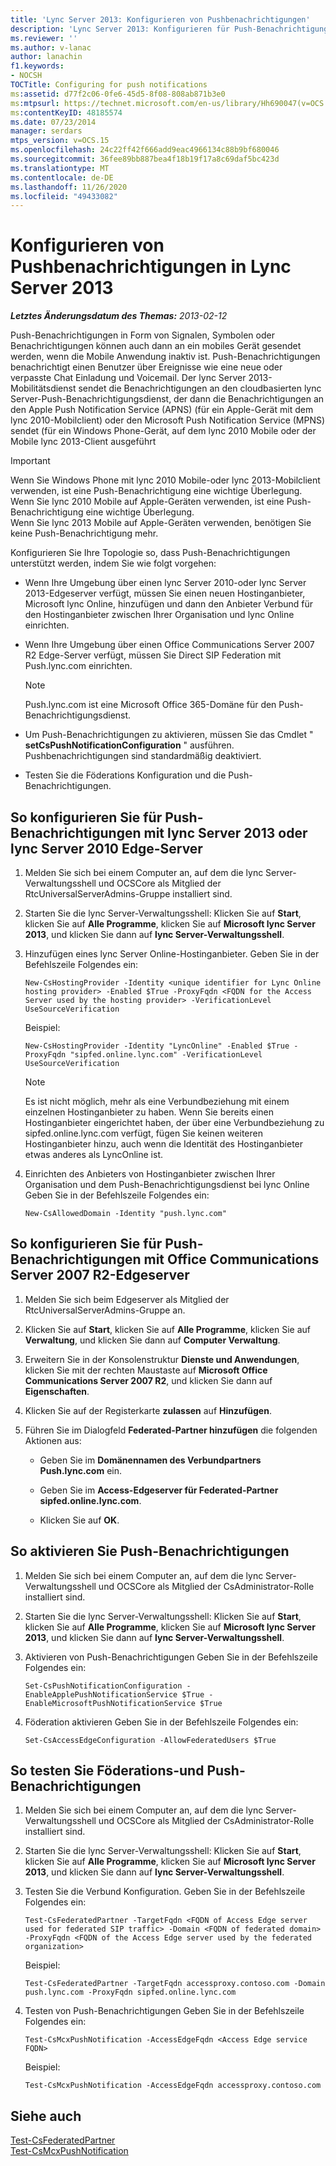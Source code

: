 ```yaml
---
title: 'Lync Server 2013: Konfigurieren von Pushbenachrichtigungen'
description: 'Lync Server 2013: Konfigurieren für Push-Benachrichtigungen.'
ms.reviewer: ''
ms.author: v-lanac
author: lanachin
f1.keywords:
- NOCSH
TOCTitle: Configuring for push notifications
ms:assetid: d77f2c06-0fe6-45d5-8f08-808ab871b3e0
ms:mtpsurl: https://technet.microsoft.com/en-us/library/Hh690047(v=OCS.15)
ms:contentKeyID: 48185574
ms.date: 07/23/2014
manager: serdars
mtps_version: v=OCS.15
ms.openlocfilehash: 24c22ff42f666add9eac4966134c88b9bf680046
ms.sourcegitcommit: 36fee89bb887bea4f18b19f17a8c69daf5bc423d
ms.translationtype: MT
ms.contentlocale: de-DE
ms.lasthandoff: 11/26/2020
ms.locfileid: "49433082"
---
```

# <a name="configuring-for-push-notifications-in-lync-server-2013"></a>Konfigurieren von Pushbenachrichtigungen in Lync Server 2013

<div data-xmlns="http://www.w3.org/1999/xhtml">

<div class="topic" data-xmlns="http://www.w3.org/1999/xhtml" data-msxsl="urn:schemas-microsoft-com:xslt" data-cs="https://msdn.microsoft.com/">

<div data-asp="https://msdn2.microsoft.com/asp">



</div>

<div id="mainSection">

<div id="mainBody">

<span> </span>

_**Letztes Änderungsdatum des Themas:** 2013-02-12_

Push-Benachrichtigungen in Form von Signalen, Symbolen oder Benachrichtigungen können auch dann an ein mobiles Gerät gesendet werden, wenn die Mobile Anwendung inaktiv ist. Push-Benachrichtigungen benachrichtigt einen Benutzer über Ereignisse wie eine neue oder verpasste Chat Einladung und Voicemail. Der lync Server 2013-Mobilitätsdienst sendet die Benachrichtigungen an den cloudbasierten lync Server-Push-Benachrichtigungsdienst, der dann die Benachrichtigungen an den Apple Push Notification Service (APNS) (für ein Apple-Gerät mit dem lync 2010-Mobilclient) oder den Microsoft Push Notification Service (MPNS) sendet (für ein Windows Phone-Gerät, auf dem lync 2010 Mobile oder der Mobile lync 2013-Client ausgeführt

<div>


> [!IMPORTANT]  
> Wenn Sie Windows Phone mit lync 2010 Mobile-oder lync 2013-Mobilclient verwenden, ist eine Push-Benachrichtigung eine wichtige Überlegung.<BR>Wenn Sie lync 2010 Mobile auf Apple-Geräten verwenden, ist eine Push-Benachrichtigung eine wichtige Überlegung.<BR>Wenn Sie lync 2013 Mobile auf Apple-Geräten verwenden, benötigen Sie keine Push-Benachrichtigung mehr.



</div>

Konfigurieren Sie Ihre Topologie so, dass Push-Benachrichtigungen unterstützt werden, indem Sie wie folgt vorgehen:

  - Wenn Ihre Umgebung über einen lync Server 2010-oder lync Server 2013-Edgeserver verfügt, müssen Sie einen neuen Hostinganbieter, Microsoft lync Online, hinzufügen und dann den Anbieter Verbund für den Hostinganbieter zwischen Ihrer Organisation und lync Online einrichten.

  - Wenn Ihre Umgebung über einen Office Communications Server 2007 R2 Edge-Server verfügt, müssen Sie Direct SIP Federation mit Push.lync.com einrichten.
    
    <div>
    

    > [!NOTE]  
    > Push.lync.com ist eine Microsoft Office 365-Domäne für den Push-Benachrichtigungsdienst.

    
    </div>

  - Um Push-Benachrichtigungen zu aktivieren, müssen Sie das Cmdlet " **setCsPushNotificationConfiguration** " ausführen. Pushbenachrichtigungen sind standardmäßig deaktiviert.

  - Testen Sie die Föderations Konfiguration und die Push-Benachrichtigungen.

<div>

## <a name="to-configure-for-push-notifications-with-lync-server-2013-or-lync-server-2010-edge-server"></a>So konfigurieren Sie für Push-Benachrichtigungen mit lync Server 2013 oder lync Server 2010 Edge-Server

1.  Melden Sie sich bei einem Computer an, auf dem die lync Server-Verwaltungsshell und OCSCore als Mitglied der RtcUniversalServerAdmins-Gruppe installiert sind.

2.  Starten Sie die lync Server-Verwaltungsshell: Klicken Sie auf **Start**, klicken Sie auf **Alle Programme**, klicken Sie auf **Microsoft lync Server 2013**, und klicken Sie dann auf **lync Server-Verwaltungsshell**.

3.  Hinzufügen eines lync Server Online-Hostinganbieter. Geben Sie in der Befehlszeile Folgendes ein:
    
        New-CsHostingProvider -Identity <unique identifier for Lync Online hosting provider> -Enabled $True -ProxyFqdn <FQDN for the Access Server used by the hosting provider> -VerificationLevel UseSourceVerification
    
    Beispiel:
    
        New-CsHostingProvider -Identity "LyncOnline" -Enabled $True -ProxyFqdn "sipfed.online.lync.com" -VerificationLevel UseSourceVerification
    
    <div>
    

    > [!NOTE]  
    > Es ist nicht möglich, mehr als eine Verbundbeziehung mit einem einzelnen Hostinganbieter zu haben. Wenn Sie bereits einen Hostinganbieter eingerichtet haben, der über eine Verbundbeziehung zu sipfed.online.lync.com verfügt, fügen Sie keinen weiteren Hostinganbieter hinzu, auch wenn die Identität des Hostinganbieter etwas anderes als LyncOnline ist.

    
    </div>

4.  Einrichten des Anbieters von Hostinganbieter zwischen Ihrer Organisation und dem Push-Benachrichtigungsdienst bei lync Online Geben Sie in der Befehlszeile Folgendes ein:
    
        New-CsAllowedDomain -Identity "push.lync.com"

</div>

<div>

## <a name="to-configure-for-push-notifications-with-office-communications-server-2007-r2-edge-server"></a>So konfigurieren Sie für Push-Benachrichtigungen mit Office Communications Server 2007 R2-Edgeserver

1.  Melden Sie sich beim Edgeserver als Mitglied der RtcUniversalServerAdmins-Gruppe an.

2.  Klicken Sie auf **Start**, klicken Sie auf **Alle Programme**, klicken Sie auf **Verwaltung**, und klicken Sie dann auf **Computer Verwaltung**.

3.  Erweitern Sie in der Konsolenstruktur **Dienste und Anwendungen**, klicken Sie mit der rechten Maustaste auf **Microsoft Office Communications Server 2007 R2**, und klicken Sie dann auf **Eigenschaften**.

4.  Klicken Sie auf der Registerkarte **zulassen** auf **Hinzufügen**.

5.  Führen Sie im Dialogfeld **Federated-Partner hinzufügen** die folgenden Aktionen aus:
    
      - Geben Sie im **Domänennamen des Verbundpartners** **Push.lync.com** ein.
    
      - Geben Sie im **Access-Edgeserver für Federated-Partner** **sipfed.online.lync.com**.
    
      - Klicken Sie auf **OK**.

</div>

<div>

## <a name="to-enable-push-notifications"></a>So aktivieren Sie Push-Benachrichtigungen

1.  Melden Sie sich bei einem Computer an, auf dem die lync Server-Verwaltungsshell und OCSCore als Mitglied der CsAdministrator-Rolle installiert sind.

2.  Starten Sie die lync Server-Verwaltungsshell: Klicken Sie auf **Start**, klicken Sie auf **Alle Programme**, klicken Sie auf **Microsoft lync Server 2013**, und klicken Sie dann auf **lync Server-Verwaltungsshell**.

3.  Aktivieren von Push-Benachrichtigungen Geben Sie in der Befehlszeile Folgendes ein:
    
        Set-CsPushNotificationConfiguration -EnableApplePushNotificationService $True -EnableMicrosoftPushNotificationService $True

4.  Föderation aktivieren Geben Sie in der Befehlszeile Folgendes ein:
    
        Set-CsAccessEdgeConfiguration -AllowFederatedUsers $True

</div>

<div>

## <a name="to-test-federation-and-push-notifications"></a>So testen Sie Föderations-und Push-Benachrichtigungen

1.  Melden Sie sich bei einem Computer an, auf dem die lync Server-Verwaltungsshell und OCSCore als Mitglied der CsAdministrator-Rolle installiert sind.

2.  Starten Sie die lync Server-Verwaltungsshell: Klicken Sie auf **Start**, klicken Sie auf **Alle Programme**, klicken Sie auf **Microsoft lync Server 2013**, und klicken Sie dann auf **lync Server-Verwaltungsshell**.

3.  Testen Sie die Verbund Konfiguration. Geben Sie in der Befehlszeile Folgendes ein:
    
        Test-CsFederatedPartner -TargetFqdn <FQDN of Access Edge server used for federated SIP traffic> -Domain <FQDN of federated domain> -ProxyFqdn <FQDN of the Access Edge server used by the federated organization>
    
    Beispiel:
    
        Test-CsFederatedPartner -TargetFqdn accessproxy.contoso.com -Domain push.lync.com -ProxyFqdn sipfed.online.lync.com

4.  Testen von Push-Benachrichtigungen Geben Sie in der Befehlszeile Folgendes ein:
    
        Test-CsMcxPushNotification -AccessEdgeFqdn <Access Edge service FQDN>
    
    Beispiel:
    
        Test-CsMcxPushNotification -AccessEdgeFqdn accessproxy.contoso.com

</div>

<div>

## <a name="see-also"></a>Siehe auch


[Test-CsFederatedPartner](https://docs.microsoft.com/powershell/module/skype/Test-CsFederatedPartner)  
[Test-CsMcxPushNotification](https://docs.microsoft.com/powershell/module/skype/Test-CsMcxPushNotification)  
  

</div>

</div>

<span> </span>

</div>

</div>

</div>

